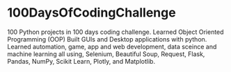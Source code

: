 # 100DaysOfCodingChallenge

100 Python projects in 100 days coding challenge.
Learned Object Oriented Programming (OOP)
Built GUIs and Desktop applications with python.
Learned automation, game, app and web development, data sceince and machine learning all using, 
Selenium, Beautiful Soup, Request, Flask, Pandas, NumPy, Scikit Learn, Plotly, and Matplotlib.



